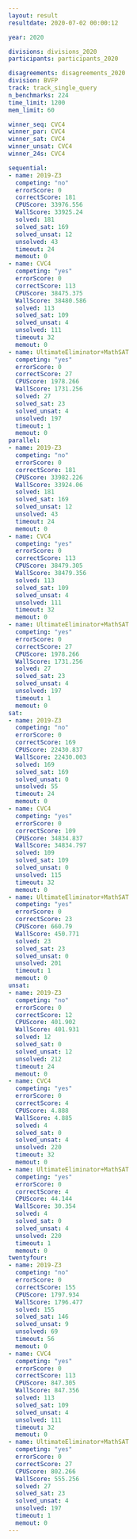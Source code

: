```yaml
---
layout: result
resultdate: 2020-07-02 00:00:12

year: 2020

divisions: divisions_2020
participants: participants_2020

disagreements: disagreements_2020
division: BVFP
track: track_single_query
n_benchmarks: 224
time_limit: 1200
mem_limit: 60

winner_seq: CVC4
winner_par: CVC4
winner_sat: CVC4
winner_unsat: CVC4
winner_24s: CVC4

sequential:
- name: 2019-Z3
  competing: "no"
  errorScore: 0
  correctScore: 181
  CPUScore: 33976.556
  WallScore: 33925.24
  solved: 181
  solved_sat: 169
  solved_unsat: 12
  unsolved: 43
  timeout: 24
  memout: 0
- name: CVC4
  competing: "yes"
  errorScore: 0
  correctScore: 113
  CPUScore: 38475.375
  WallScore: 38480.586
  solved: 113
  solved_sat: 109
  solved_unsat: 4
  unsolved: 111
  timeout: 32
  memout: 0
- name: UltimateEliminator+MathSAT
  competing: "yes"
  errorScore: 0
  correctScore: 27
  CPUScore: 1978.266
  WallScore: 1731.256
  solved: 27
  solved_sat: 23
  solved_unsat: 4
  unsolved: 197
  timeout: 1
  memout: 0
parallel:
- name: 2019-Z3
  competing: "no"
  errorScore: 0
  correctScore: 181
  CPUScore: 33982.226
  WallScore: 33924.06
  solved: 181
  solved_sat: 169
  solved_unsat: 12
  unsolved: 43
  timeout: 24
  memout: 0
- name: CVC4
  competing: "yes"
  errorScore: 0
  correctScore: 113
  CPUScore: 38479.305
  WallScore: 38479.356
  solved: 113
  solved_sat: 109
  solved_unsat: 4
  unsolved: 111
  timeout: 32
  memout: 0
- name: UltimateEliminator+MathSAT
  competing: "yes"
  errorScore: 0
  correctScore: 27
  CPUScore: 1978.266
  WallScore: 1731.256
  solved: 27
  solved_sat: 23
  solved_unsat: 4
  unsolved: 197
  timeout: 1
  memout: 0
sat:
- name: 2019-Z3
  competing: "no"
  errorScore: 0
  correctScore: 169
  CPUScore: 22430.837
  WallScore: 22430.003
  solved: 169
  solved_sat: 169
  solved_unsat: 0
  unsolved: 55
  timeout: 24
  memout: 0
- name: CVC4
  competing: "yes"
  errorScore: 0
  correctScore: 109
  CPUScore: 34834.837
  WallScore: 34834.797
  solved: 109
  solved_sat: 109
  solved_unsat: 0
  unsolved: 115
  timeout: 32
  memout: 0
- name: UltimateEliminator+MathSAT
  competing: "yes"
  errorScore: 0
  correctScore: 23
  CPUScore: 660.79
  WallScore: 450.771
  solved: 23
  solved_sat: 23
  solved_unsat: 0
  unsolved: 201
  timeout: 1
  memout: 0
unsat:
- name: 2019-Z3
  competing: "no"
  errorScore: 0
  correctScore: 12
  CPUScore: 401.902
  WallScore: 401.931
  solved: 12
  solved_sat: 0
  solved_unsat: 12
  unsolved: 212
  timeout: 24
  memout: 0
- name: CVC4
  competing: "yes"
  errorScore: 0
  correctScore: 4
  CPUScore: 4.888
  WallScore: 4.885
  solved: 4
  solved_sat: 0
  solved_unsat: 4
  unsolved: 220
  timeout: 32
  memout: 0
- name: UltimateEliminator+MathSAT
  competing: "yes"
  errorScore: 0
  correctScore: 4
  CPUScore: 44.144
  WallScore: 30.354
  solved: 4
  solved_sat: 0
  solved_unsat: 4
  unsolved: 220
  timeout: 1
  memout: 0
twentyfour:
- name: 2019-Z3
  competing: "no"
  errorScore: 0
  correctScore: 155
  CPUScore: 1797.934
  WallScore: 1796.477
  solved: 155
  solved_sat: 146
  solved_unsat: 9
  unsolved: 69
  timeout: 56
  memout: 0
- name: CVC4
  competing: "yes"
  errorScore: 0
  correctScore: 113
  CPUScore: 847.305
  WallScore: 847.356
  solved: 113
  solved_sat: 109
  solved_unsat: 4
  unsolved: 111
  timeout: 32
  memout: 0
- name: UltimateEliminator+MathSAT
  competing: "yes"
  errorScore: 0
  correctScore: 27
  CPUScore: 802.266
  WallScore: 555.256
  solved: 27
  solved_sat: 23
  solved_unsat: 4
  unsolved: 197
  timeout: 1
  memout: 0
---
```

